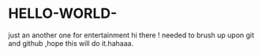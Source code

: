 # HELLO-WORLD-
just an another one  for entertainment
hi there ! needed to brush up upon git and github ,hope this will do it.hahaaa.
